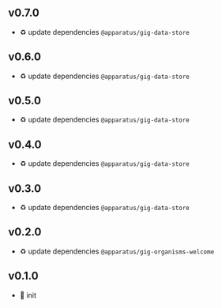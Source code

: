 ## v0.7.0

* ♻️ update dependencies `@apparatus/gig-data-store`

## v0.6.0

* ♻️ update dependencies `@apparatus/gig-data-store`

## v0.5.0

* ♻️ update dependencies `@apparatus/gig-data-store`

## v0.4.0

* ♻️ update dependencies `@apparatus/gig-data-store`

## v0.3.0

* ♻️ update dependencies `@apparatus/gig-data-store`

## v0.2.0

* ♻️ update dependencies `@apparatus/gig-organisms-welcome`

## v0.1.0

* 🐣 init

